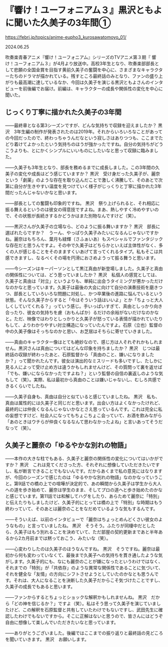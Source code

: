 # 『響け！ユーフォニアム３』黒沢ともよに聞いた久美子の3年間①

<https://febri.jp/topics/anime-eupho3_kurosawatomoyo_01/>

2024.06.25

吹奏楽青春アニメ『響け！ユーフォニアム』シリーズのTVアニメ第３期『 響け！ユーフォニアム３』が4月より放送中。高校3年生となり、吹奏楽部部長として悲願の全国金賞を目指す黄前久美子の奮闘を中心に、さまざまなキャラクターたちのドラマが描かれている。残すところ最終話のみとなり、ファンの盛り上がりも最高潮に達しているなか、今回は久美子を演じる黒沢ともよさんのインタビューを前後編でお届け。前編は、キャラクターの成長や関係性の変化を中心に聞いた。

## じっくり丁寧に描かれた久美子の3年間

――最終章となる第3シーズンですが、どんな気持ちで収録を迎えましたか？
黒沢　3年生編の制作が発表されたのは2019年。それからいろいろなことがあっての今回だったので、終わっちゃうんだなという寂しさはありつつも、ここまでたどり着けてよかったという気持ちのほうが強かったですね。自分の気持ちがどうこうよりも、とにかくシンプルにいいものにしたいなと思って収録に臨みました。

――久美子も3年生となり、部長を務めるまでに成長しました。この3年間の久美子の変化や成長はどう感じていますか？
黒沢　受け身だった久美子が、麗奈という「劇薬」のような存在を取り込んだことで激しく沸騰して、そのあとで次第に自分が生きやすい温度を見つけていく様子がじっくりと丁寧に描かれた3年間だったんじゃないかなと思います。

――部長としての奮闘も印象的ですね。
黒沢　祭り上げられると、それ相応に振る舞えるというのは彼女の得意技ですよね。まあ、熱しやすく冷めやすいので、その状態が長続きするかどうかはまた別物なんですけど（笑）。

――黒沢さんが久美子の立場なら、どのように振る舞いますか？
黒沢　部長に選ばれたらですか？　うーん、やっぱり久美子みたいになるんじゃないですかね。麗奈はもちろん、葉月も緑輝（さふぁいあ）もスペシャルでファンタジックな存在だと思うんですよ。その中で久美子はどちらかといえば主体性がなく、多くの人が感じることをそのまますくいあげて言ってくれるタイプ。私もそこは共感できますし、なるべくその場を円滑におさめようって振る舞うと思います。

――今シーズンはキーパーソンとして黒江真由が新登場しました。久美子と真由の関係性については、どう思っていましたか？
黒沢　私個人の感覚としては、久美子と真由は「対立」というよりも、単純に出会うタイミングが悪かっただけなのかなと思っています。久美子は最後の大会に向けて自分の演奏技術を磨きつつ、部長としていろいろな問題に対処し、かつ卒業後の進路に悩んでいるという状態。そんな久美子からすると「今はそういう話はいいよ」とか「ちょっと大人しくしていてくれる？」っていう感じ。手いっぱいすぎて、真由としっかり向き合ったり、彼女の気持ちを慮（おもんぱか）るだけの余裕がないだけなのかなと。ただ、映像ではわりとしっかりと久美子が怒っている表情が描かれていたりもして、よりわかりやすい対立構造になっていたんですよ。石原（立也）監督の中の久美子像はそっちなのかと思い、お芝居はそちらに寄せていきました。

――真由のキャラクター像はとても絶妙なので、感じ方は人それぞれかもしれません。黒沢さんは真由についてはどんな印象を持ちましたか？
黒沢　じつは最終話の収録が終わったあと、石原監督から「真由のこと、嫌いになりましたか？」って聞かれたんです。彼女は演出的なミスリードも多いですし、たしかに見る人によって受け止め方は違うかもしれませんけど、その質問って裏を返せば「でも、嫌いにならなかったですよね？」という監督の自信の裏返しのような気もして（笑）。実際、私は最初から真由のことは嫌いじゃないし、むしろ共感できるくらいでしたね。

――久美子自身も、真由は自分と似ていると感じていましたね。
黒沢　私も、真由は属性的には久美子と同じだと思います。出会い方はよくなかったけれど、最終的には仲良くなるんじゃないかなとさえ思っているんです。これは完全に私の妄想ですけど、社会人になってもちょこちょこ会っていて、お酒を飲みながら「あのときはウチらが仲良くなるなんて思わなかったよね」と言いあってそうだなって（笑）。

## 久美子と麗奈の「ゆるやかな別れの物語」

――本作の大きな柱でもある、久美子と麗奈の関係性の変化についてはいかがですか？
黒沢　これは見てくださった方、それぞれに想像していただきたいですし、私が断言できることでもないんです。だからあくまで私の意見にはなりますが、今回のシーズンで感じたのは「ゆるやかな別れの物語」なのかなっていうこと。第9話での橋の上での喧嘩が決定的で、あの瞬間から久美子は学生から大人への道を歩き始めて、麗奈は学生のまま、そしてプロの道へと歩き始めたのかなと感じています。第11話では和解してハグをしたり、あらためて麗奈に「特別」と伝えたりもしましたけど、久美子的にとっては橋の上で「特別」な時期はもう終わっていて、そのあとは麗奈のことをなだめているような気もするんです。

――そういえば、以前のインタビューで「麗奈はちょっとめんどくさい彼女のようなもの」と言っていましたね。
黒沢　そうそう。ふたりが同棲中だとしたら、久美子はもう別れることを決めていて、ただ部屋の契約更新まであと半年あるから2カ月前までは黙っておこう、みたいな（笑）。

――心変わりしたのは久美子のほうなんですね。
黒沢　そうですね。麗奈は最初から何も変わっていなくて、最後まで久美子への気持ちを貫き通したような気がします。久美子的にも、なにも麗奈のことが嫌になったというわけではなく、それまでの「特別」が「共依存」のような異常な関係性であることに気づいて、それを健全な「友情」の方向にシフトさせようとしていたのかなとも思うんです。それは、大人になることを決断した久美子だからこそ気づけたことですし、久美子の成長でもあると思います。

――ファンからするとちょっとショックな解釈かもしれませんね。
黒沢　だから「どの神を信じるか？」ですよ（笑）。私はそう思って久美子を演じていましたけど、この解釈を石原監督と共有していたわけでもないですし、武田先生に確認したわけでもないですから。そこに正解はないと思うので、皆さんにはどうぞ自由に想像して楽しんでいただきたいなと思っています。

――ありがとうございました。後編ではここまでの振り返りと最終話の見どころを聞いていきます。
黒沢　お願いします。
